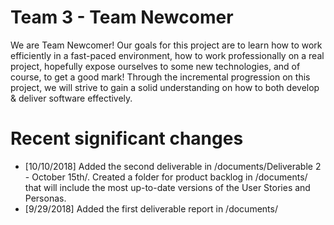 # Team 3 - Team Newcomer
We are Team Newcomer! Our goals for this project are to learn how to work efficiently in a fast-paced environment, how to work professionally on a real project, hopefully expose ourselves to some new technologies, and of course, to get a good mark! Through the incremental progression on this project, we will strive to gain a solid understanding on how to both develop & deliver software effectively. 

# Recent significant changes
- [10/10/2018] Added the second deliverable in /documents/Deliverable 2 - October 15th/. Created a folder for product backlog in /documents/ that will include the most up-to-date versions of the User Stories and Personas.
- [9/29/2018] Added the first deliverable report in /documents/
